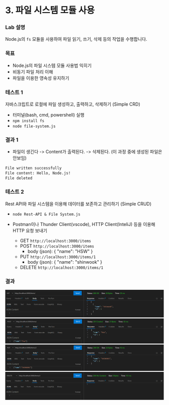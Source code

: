# 3. 파일 시스템 모듈 사용

### Lab 설명

Node.js의 `fs` 모듈을 사용하여 파일 읽기, 쓰기, 삭제 등의 작업을 수행합니다.

### 목표

- Node.js의 파일 시스템 모듈 사용법 익히기
- 비동기 파일 처리 이해
- 파일을 이용한 영속성 유지하기

### 테스트 1
자바스크립트로 로컬에 파일 생성하고, 출력하고, 삭제하기 (Simple CRD)
- 터미널(bash, cmd, powershell) 실행
- `npm install fs`
- `node file-system.js`

### 결과 1
- 파일이 생긴다 -> Content가 출력된다. -> 삭제된다. (이 과정 중에 생성된 파일은 안보임)
```
File written successfully
File content: Hello, Node.js!
File deleted
```

### 테스트 2
Rest API와 파일 시스템을 이용해 데이터를 보존하고 관리하기 (Simple CRUD)
- `node Rest-API & File System.js`
- Postman이나 Thunder Client(vscode), HTTP Client(InteliJ) 등을 이용해 HTTP 요청 보내기

  - GET `http://localhost:3000/items`
  - POST `http://localhost:3000/items`
    - body (json): { "name": "HSW" }
  - PUT `http://localhost:3000/items/1`
    - body (json): { "name": "shinwook" }
  - DELETE `http://localhost:3000/items/1`

### 결과
  ![GET](./image/GET-items.png)
  ![POST](./image/POST-items.png)
  ![PUT](./image/PUT-items.png)
  ![DELETE](./image/DELETE-items.png)